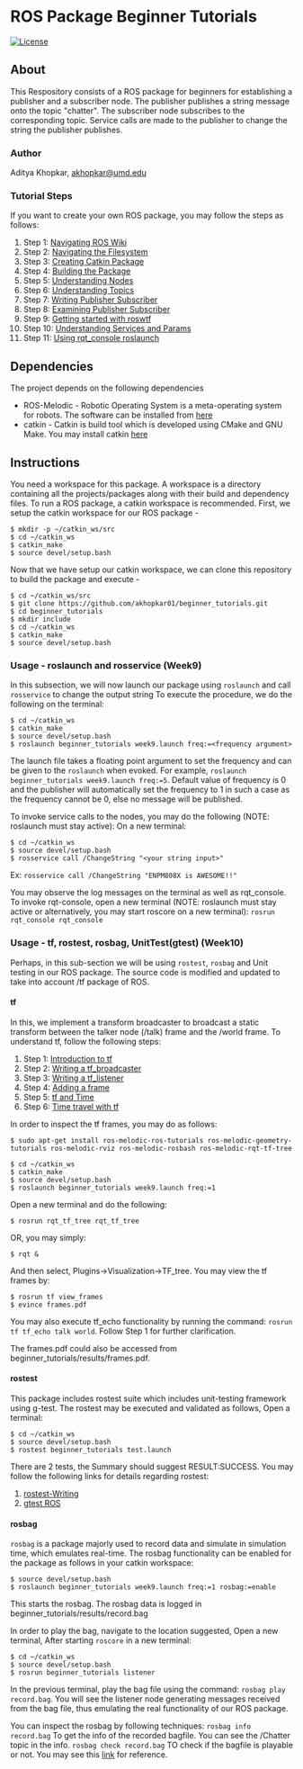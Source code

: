 # ROS Package Beginner Tutorials
[![License](https://img.shields.io/badge/License-MIT%20-green.svg)](https://github.com/akhopkar01/beginner-tutorial/blob/master/LICENSE)
## About
This Respository consists of a ROS package for beginners for establishing a publisher and a subscriber node. The publisher publishes a string message onto the topic "chatter". The subscriber node subscribes to the corresponding topic. Service calls are made to the publisher to change the string the publisher publishes.
### Author
Aditya Khopkar, akhopkar@umd.edu

### Tutorial Steps
If you want to create your own ROS package, you may follow the steps as follows:
1. Step 1: [Navigating ROS Wiki](http://wiki.ros.org/ROS/Tutorials/NavigatingTheWiki)
2. Step 2: [Navigating the Filesystem](http://wiki.ros.org/ROS/Tutorials/NavigatingTheFilesystem)
3. Step 3: [Creating Catkin Package](http://wiki.ros.org/ROS/Tutorials/CreatingPackage)
4. Step 4: [Building the Package](http://wiki.ros.org/ROS/Tutorials/BuildingPackages)
5. Step 5: [Understanding Nodes](http://wiki.ros.org/ROS/Tutorials/UnderstandingNodes)
6. Step 6: [Understanding Topics](http://wiki.ros.org/ROS/Tutorials/UnderstandingTopics)
7. Step 7: [Writing Publisher Subscriber](http://wiki.ros.org/ROS/Tutorials/WritingPublisherSubscriber%28c%2B%2B%29)
8. Step 8: [Examining Publisher Subscriber](http://wiki.ros.org/ROS/Tutorials/ExaminingPublisherSubscriber) 
9. Step 9: [Getting started with roswtf](http://wiki.ros.org/ROS/Tutorials/Getting%20started%20with%20roswtf)
10. Step 10: [Understanding Services and Params](http://wiki.ros.org/ROS/Tutorials/UnderstandingServicesParams)
11. Step 11: [Using rqt_console roslaunch](http://wiki.ros.org/ROS/Tutorials/UsingRqtconsoleRoslaunch)

## Dependencies
The project depends on the following dependencies
* ROS-Melodic - Robotic Operating System is a meta-operating system for robots. The software can be installed from [here](http://wiki.ros.org/melodic/Installation/Ubuntu) 
* catkin - Catkin is build tool which is developed using CMake and GNU Make. You may install catkin [here](http://wiki.ros.org/catkin#Installing_catkin)

## Instructions
You need a workspace for this package. A workspace is a directory containing all the projects/packages along with their build and dependency files. To run a ROS package, a catkin workspace is recommended. First, we setup the catkin workspace for our ROS package -
```
$ mkdir -p ~/catkin_ws/src
$ cd ~/catkin_ws
$ catkin_make
$ source devel/setup.bash
```

Now that we have setup our catkin workspace, we can clone this repository to build the package and execute - 
```
$ cd ~/catkin_ws/src
$ git clone https://github.com/akhopkar01/beginner_tutorials.git
$ cd beginner_tutorials
$ mkdir include
$ cd ~/catkin_ws
$ catkin_make
$ source devel/setup.bash
```
### Usage - roslaunch and rosservice (Week9)

In this subsection, we will now launch our package using ```roslaunch``` and call ```rosservice``` to change the output string
To execute the procedure, we do the following on the terminal:
```
$ cd ~/catkin_ws
$ catkin_make
$ source devel/setup.bash
$ roslaunch beginner_tutorials week9.launch freq:=<frequency argument>
``` 

The launch file takes a floating point argument to set the frequency and can be given to the ```roslaunch``` when evoked. For example,
```roslaunch beginner_tutorials week9.launch freq:=5```. Default value of frequency is 0 and the publisher will automatically set the frequency to 1 in such a case as the frequency cannot be 0, else no message will be published.

To invoke service calls to the nodes, you may do the following (NOTE: roslaunch must stay active):
On a new terminal:
```
$ cd ~/catkin_ws
$ source devel/setup.bash
$ rosservice call /ChangeString "<your string input>"
```
Ex: ```rosservice call /ChangeString "ENPM808X is AWESOME!!"```

You may observe the log messages on the terminal as well as rqt_console. To invoke rqt-console, open a new terminal (NOTE: roslaunch must stay active or alternatively, you may start roscore on a new terminal):
```rosrun rqt_console rqt_console```
 
### Usage - tf, rostest, rosbag, UnitTest(gtest) (Week10)

Perhaps, in this sub-section we will be using ```rostest```, ```rosbag``` and Unit testing in our ROS package. The source code is modified and updated to take into account /tf package of ROS. 

#### tf

In this, we implement a transform broadcaster to broadcast a static transform between the talker node (/talk) frame and the /world frame. To understand tf, follow the following steps:

1. Step 1: [Introduction to tf](http://wiki.ros.org/tf/Tutorials/Introduction%20to%20tf)
2. Step 2: [Writing a tf_broadcaster](http://wiki.ros.org/tf/Tutorials/Writing%20a%20tf%20broadcaster%20%28C%2B%2B%29)
3. Step 3: [Writing a tf_listener](http://wiki.ros.org/tf/Tutorials/Writing%20a%20tf%20listener%20%28C%2B%2B%29)
4. Step 4: [Adding a frame](http://wiki.ros.org/tf/Tutorials/Adding%20a%20frame%20%28C%2B%2B%29)
5. Step 5: [tf and Time](http://wiki.ros.org/tf/Tutorials/tf%20and%20Time%20%28C%2B%2B%29)
6. Step 6: [Time travel with tf](http://wiki.ros.org/tf/Tutorials/Time%20travel%20with%20tf%20%28C%2B%2B%29)

In order to inspect the tf frames, you may do as follows:
```
$ sudo apt-get install ros-melodic-ros-tutorials ros-melodic-geometry-tutorials ros-melodic-rviz ros-melodic-rosbash ros-melodic-rqt-tf-tree

$ cd ~/catkin_ws
$ catkin_make
$ source devel/setup.bash
$ roslaunch beginner_tutorials week9.launch freq:=1
```
Open a new terminal and do the following:
```
$ rosrun rqt_tf_tree rqt_tf_tree
```
OR, you may simply:
```
$ rqt &
```
And then select, Plugins->Visualization->TF_tree. You may view the tf frames by: 
```
$ rosrun tf view_frames
$ evince frames.pdf
```
You may also execute tf_echo functionality by running the command: ```rosrun tf tf_echo talk world```. Follow Step 1 for further clarification. 

The frames.pdf could also be accessed from beginner_tutorials/results/frames.pdf.

#### rostest
This package includes rostest suite which includes unit-testing framework using g-test. The rostest may be executed and validated as follows, Open a terminal:
```
$ cd ~/catkin_ws
$ source devel/setup.bash
$ rostest beginner_tutorials test.launch
```
There are 2 tests, the Summary should suggest RESULT:SUCCESS. You may follow the following links for details regarding rostest:
1. [rostest-Writing](http://wiki.ros.org/rostest/Writing)
2. [gtest ROS](http://wiki.ros.org/gtest)

#### rosbag
```rosbag``` is a package majorly used to record data and simulate in simulation time, which emulates real-time. The rosbag functionality can be enabled for the package as follows in your catkin workspace:
```
$ source devel/setup.bash
$ roslaunch beginner_tutorials week9.launch freq:=1 rosbag:=enable
```
This starts the rosbag. The rosbag data is logged in beginner_tutorials/results/record.bag

In order to play the bag, navigate to the location suggested, Open a new terminal, After starting ```roscore``` in a new terminal:
```
$ cd ~/catkin_ws
$ source devel/setup.bash
$ rosrun beginner_tutorials listener
```
In the previous terminal, play the bag file using the command: ```rosbag play record.bag```. You will see the listener node generating messages received from the bag file, thus emulating the real functionality of our ROS package.

You can inspect the rosbag by following techniques:
```rosbag info record.bag``` To get the info of the recorded bagfile. You can see the /Chatter topic in the info.
```rosbag check record.bag``` TO check if the bagfile is playable or not. You may see this [link](http://wiki.ros.org/ROS/Tutorials/Recording%20and%20playing%20back%20data) for reference.